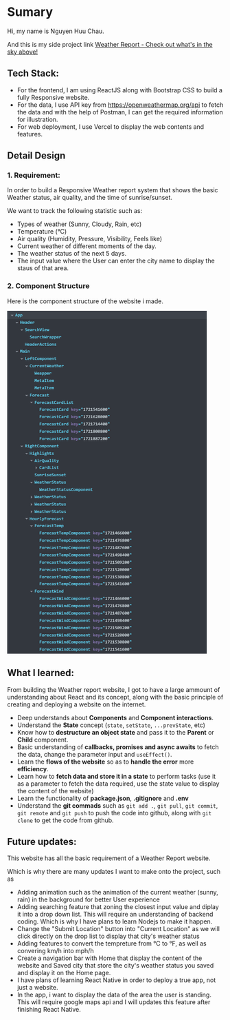 # Sumary

Hi, my name is Nguyen Huu Chau.

And this is my side project link [Weather Report - Check out what's in the sky above!](https://weather-report-lemon-eta.vercel.app/)

## Tech Stack:

- For the frontend, I am using ReactJS along with Bootstrap CSS to build a fully Responsive website.
- For the data, I use API key from https://openweathermap.org/api to fetch the data and with the help of Postman, I can get the required information for illustration.
- For web deployment, I use Vercel to display the web contents and features.

## Detail Design

### 1. Requirement:
In order to build a Responsive Weather report system that shows the basic Weather status, air quality, and the time of sunrise/sunset.

We want to track the following statistic such as:
- Types of weather (Sunny, Cloudy, Rain, etc)
- Temperature (°C)
- Air quality (Humidity, Pressure, Visibility, Feels like)
- Current weather of different moments of the day.
- The weather status of the next 5 days.
- The input value where the User can enter the city name to display the staus of that area.

### 2. Component Structure
Here is the component structure of the website i made.

<img src="./ComponentStructure.png"></img>

## What I learned:

  From building the Weather report website, I got to have a large ammount of understanding about React and its concept, along with the basic principle of creating and deploying a website on the internet.

- Deep understands about **Components** and **Component interactions**.
- Understand the **State** concept (`state`, `setState`, `...prevState`, etc)
- Know how to **destructure an object state** and pass it to the **Parent** or **Child** component.
- Basic understanding of **callbacks, promises and async awaits** to fetch the data, change the parameter input and `useEffect()`.
- Learn the **flows of the website** so as to **handle the error** more **efficiency**.
- Learn how to **fetch data and store it in a state** to perform tasks (use it as a parameter to fetch the data required, use the state value to display the content of the website)
- Learn the functionality of **package.json**, **.gitignore** and **.env**
- Understand the **git commads** such as ```git add .```, ```git pull```, ```git commit```, ```git remote``` and ```git push``` to push the code into github, along with ```git clone``` to get the code from github.

## Future updates:

  This website has all the basic requirement of a Weather Report website.

  Which is why there are many updates I want to make onto the project, such as

- Adding animation such as the animation of the current weather (sunny, rain) in the background for better User experience
- Adding searching feature that zoning the closest input value and diplay it into a drop down list. This will require an understanding of backend coding. Which is why I have plans to learn Nodejs to make it happen.
- Change the "Submit Location" button into "Current Location" as we will click directly on the drop list to display that city's weather status
- Adding features to convert the tempreture from °C to °F, as well as convering km/h into mph/h
- Create a navigation bar with Home that display the content of the website and Saved city that store the city's weather status you saved and display it on the Home page.
- I have plans of learning React Native in order to deploy a true app, not just a website.
- In the app, i want to display the data of the area the user is standing. This will require google maps api and I will updates this feature after finishing React Native.
